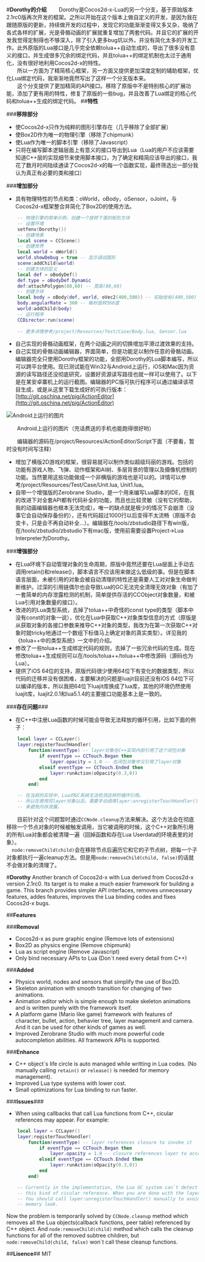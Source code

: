 #**Dorothy的介绍**
&emsp;&emsp;Dorothy是Cocos2d-x-Lua的另一个分支，基于原始版本2.1rc0版再次开发的框架。之所以开始在这个版本上做自定义的开发，是因为我在跟随原版的更新，持续做开发的过程中，发现它的功能渐渐变得又多又杂，吸纳了各式各样的扩展，光是骨骼动画的扩展就重复增加了两套代码。并且它的扩展的开发我觉得定制得也不够深入，除了引入更多bug坑以外，并没有简化太多的开发工作。此外原版的Lua接口是几乎完全依赖tolua++自动生成的，导出了很多没有意义的接口，并生成很多冗余的绑定代码，并且tolua++的绑定机制也太过于通用化，没有很好地利用Cocos2d-x的特性。  
&emsp;&emsp;所以一方面为了精简核心框架，另一方面又提供更加深度定制的辅助框架，优化Lua绑定代码，我渐渐地竟然写出了这样一个分支版本来。  
&emsp;&emsp;这个分支提供了更加精简的API接口。移除了原版中不是特别核心的扩展功能，添加了更有用的特性，修复了原版的一些bug，并且改善了Lua绑定的核心代码和tolua++生成的绑定代码。
##**特性**

###**移除部分**
* 使Cocos2d-x只作为纯粹的图形引擎存在（几乎移除了全部扩展）
* 使Box2D作为唯一的物理引擎（移除了chipmunk）
* 使Lua作为唯一的脚本引擎（移除了Javascript）
* 只将在编写脚本逻辑层面上有意义的接口导出到Lua（Lua的用户不应该需要知道C++层的实现细节来使用脚本接口，为了确定和精简应该导出的接口，我花了数月时间陆续通读了Cocos2d-x的每一个函数实现，最终筛选出一部分我认为真正有必要的类和接口）

###**增加部分**
* 具有物理特性的节点和类：oWorld，oBody，oSensor，oJoint，与Cocos2d-x框架整合并简化了Box2D的使用方法。
```lua
	-- 物理引擎的简单示例，创建一个旋转下落的矩形方块
	-- 设置环境
	setfenv(Dorothy())
	-- 创建场景
	local scene = CCScene()
	-- 创建世界
	local world = oWorld()
	world.showDebug = true -- 显示调试图形
	scene:addChild(world)
	-- 创建方块的定义
	local def = oBodyDef()
	def.type = oBodyDef.Dynamic
	def:attachPolygon(80,60) -- 宽高(80,60)
	-- 创建方块
	local body = oBody(def, world, oVec2(400,500)) -- 初始坐标(400,500)
	body.angularRate = 360 -- 每秒旋转360度
	world:addChild(body)
	-- 运行程序
	CCDirector:run(scene)
    
    -- 更多详情参考/project/Resources/Test/Case/Body.lua, Sensor.lua
```
* 自己实现的骨骼动画框架，在两个动画之间的切换增加平滑过渡效果的支持。
* 自己实现的骨骼动画编辑器，界面简单，但是功能足以制作任意的骨骼动画。编辑器完全只使用Dorothy框架的功能，全部用Dorothy的Lua脚本编写，所以可以跨平台使用。现已测试能在Win32与Android上运行，iOS和Mac因为资源的读写路径还没彻底研究，设置好资源读写路径也就一样可以使用了。以下是在某安卓寨机上的运行截图。编辑器的PC版可执行程序可以通过编译该项目生成，或是从这里下载生成好的可执行版本：[http://git.oschina.net/pig/ActionEditor](http://git.oschina.net/pig/ActionEditor)  

![Android上运行的图片](http://www.luvfight.me/content/images/2014/12/actioneditor.jpg)  

&emsp;&emsp;Android上运行的图片（充话费送的手机也能跑得很好哟）

&emsp;&emsp;编辑器的源码在/project/Resources/ActionEditor/Script下面（不要看，暂时没有时间写注释）

* 增加了横版2D游戏的框架，很容易就可以制作类似超级玛丽的游戏。包括的功能有游戏人物、飞弹、动作框架和AI树、多层背景的管理以及摄像机控制的功能。当然要用这些功能做成一个非横版的游戏也是可以的。详情可以参考/project/Resources/Test/Case/Unit.lua, Unit1.lua。
* 自带一个增强版的Zerobrane Studio，是一个用来编写Lua脚本的IDE，在我的改进下对全套API都有代码补全的功能，而且也比较灵敏（没有它的帮助，我的动画编辑器也根本无法完成）。唯一的缺点就是极少的情况下会崩溃（没事它会自动保存备份的），还有代码超过1000行以后变得不太流畅（原版不会变卡，只是会不再自动补全...）。编辑器在/tools/zbstudio路径下有win版，在/tools/zbstudio/zbstudio下有mac版，使用前需要设置Project->Lua Interpreter为Dorothy。

###**增强部分**
* 在Lua环境下自动管理对象的生命周期，原版中竟然还要在Lua层面上手动去调用retain()和release()，脚本语言不应该用来做这么低级的事。但是在脚本语言层面，未被引用的对象会被自动清理的特性还是需要人工对对象生命做判断维护。过深的引用链偶尔也会导致Lua的GC无法完全清理无效对象（有加了一套简单的内存泄露检测的机制，简单提供存活的CCObject对象数量，和被Lua引用对象数量的接口）。
* 改进的的Lua类型系统，去掉了tolua++中奇怪的const type的类型（脚本中没有const的对象一说），优化在Lua中获取C++对象类型信息的方式（原版是从获取对象的各接口参数来推导C++对象的类型，我改为在第一次获取C++对象时就tricky地通过一个数组下标值马上确定对象的真实类型）。详见我的《tolua++中的类型系统》一文中的介绍。
* 修改了一些tolua++生成绑定代码的规则，去掉了一些冗余代码的生成。现在修改tolua++生成规则可以在/tools/tolua++/tolua++中修改源码（源码也为Lua）。
* 提供了iOS 64位的支持，原版代码很少使用64位下有变化的数据类型，所以代码的迁移并没有很困难，主要解决的问题是luajit目前还没有iOS 64位下可以编译的版本，所以我把64位下luajit库换成了lua库，其他的环境仍然使用luajit库，luajit2.0.1和lua5.1.4的主要接口功能基本上是一致的。

###**存在问题**###
* 在C++中注册Lua函数的时候可能会导致无法释放的循环引用，比如下面的例子：

```lua
	local layer = CCLayer()
    layer:registerTouchHandler(
    	function(eventType) -- layer对象在C++实现内部引用了这个闭包对象
    		if eventType == CCTouch.Began then
    			layer.opacity = 1.0 -- 在闭包对象中又引用了layer对象
    		elseif eventType == CCTouch.Ended then
    			layer:runAction(oOpacity(0.3,0))
    		end
	    end)

	-- 在当前的实现中，Lua的GC系统无法检测这样的循环引用。
	-- 所以在使用完layer对象以后，需要手动调用layer:unregisterTouchHandler()
    -- 来避免内存泄露。
``` 

&emsp;&emsp;目前针对这个问题暂时通过`CCNode.cleanup`方法来解决。这个方法会在彻底移除一个节点对象的时候被触发调用，当它被调用的时候，这个C++对象所引用的所有Lua对象都会被清理一遍（回掉函数和存在Lua Userdata的环境表里的对象）。  
&emsp;`node:removeChild(child)`会在移除节点后遍历它和它的子节点树，把每一个子对象都执行一遍cleanup方法。但是用`node:removeChild(child, false)`的话就不会做对象的清理了。

#**Dorothy**
Another branch of Cocos2d-x with Lua derived from Cocos2d-x version 2.1rc0. Its target is to make a much easier framework for building a game. This branch provides simpler API interfaces, removes unnecessary features, addes features, improves the Lua binding codes and fixes Cocos2d-x bugs.

##**Features**

###**Removal**
* Cocos2d-x as pure graphic engine (Remove lots of extensions)
* Box2D as physics engine (Remove chipmunk)
* Lua as script engine (Remove Javascript)
* Only bind necessary APIs to Lua (Don`t need every detail from C++)

###**Added**
* Physics world, nodes and sensors that simplify the use of Box2D.
* Skeleton animation with smooth transition for changing of two animations.
* Animation editor which is simple enough to make skeleton animations and is written purely with the framework itself.
* A platform game (Mario like game) framework with features of character, bullet, action, behavier tree, layer management and camera. And it can be used for other kinds of games as well.
* Improved Zerobrane Studio with much more powerful code autocompletion abilities. All framework APIs is supported.

###**Enhance**
* C++ object\`s life circle is auto managed while writting in Lua codes. (No manually calling `retain()` or `release()` is needed for memory management).
* Improved Lua type systems with lower cost.
* Small optimizations for Lua binding to run faster.

###**Issues**###
* When using callbacks that call Lua functions from C++, cicular references may appear. For example:

```lua
	local layer = CCLayer()
    layer:registerTouchHandler(
    	function(eventType) -- layer references closure to invoke it
    		if eventType == CCTouch.Began then
    			layer.opacity = 1.0 -- closure references layer to access it
    		elseif eventType == CCTouch.Ended then
    			layer:runAction(oOpacity(0.3,0))
    		end
	    end)

	-- Currently in the implementation, the Lua GC system can`t detect 
	-- this kind of cicular reference. When you are done with the layer.
	-- You should call layer:unregisterTouchHandler() manually to avoid 
	-- memory leak.
``` 

Now the problem is temporarily solved by `CCNode.cleanup` method which removes all the Lua objects(callback functions, peer table) referenced by C++ object. And `node:removeChild(child)` method which calls the cleanup functions for all of the removed subtree children, but `node:removeChild(child, false)`
won`t call these cleanup functions.

##**Lisence**##
MIT
